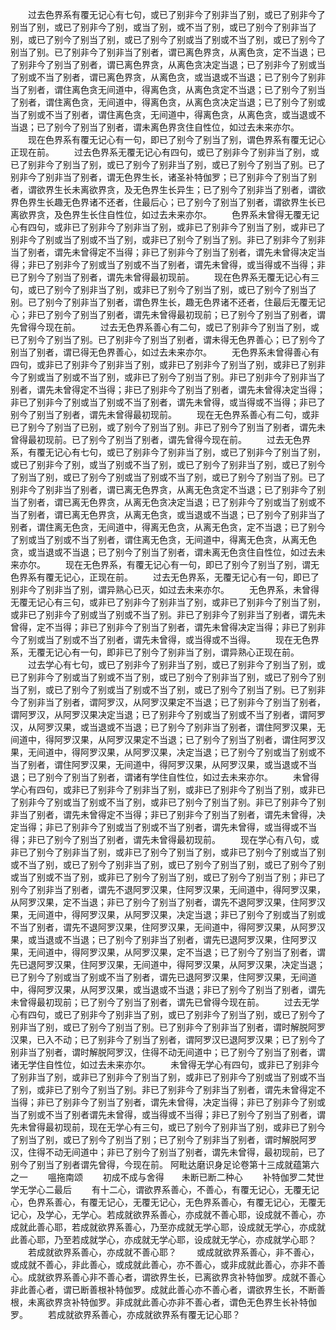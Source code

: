 <!-- { "loadSidebar": true } -->
　　过去色界系有覆无记心有七句，或已了别非今了别非当了别，或已了别非今了别当了别，或已了别非今了别，或当了别，或不当了别，或已了别今了别非当了别，或已了别今了别当了别，或已了别今了别或当了别或不当了别，或已了别今了别当了别。已了别非今了别非当了别者，谓已离色界贪，从离色贪，定不当退；已了别非今了别当了别者，谓已离色界贪，从离色贪决定当退；已了别非今了别或当了别或不当了别者，谓已离色界贪，从离色贪，或当退或不当退；已了别今了别非当了别者，谓住离色贪无间道中，得离色贪，从离色贪定不当退；已了别今了别当了别者，谓住离色贪，无间道中，得离色贪，从离色贪决定当退；已了别今了别或当了别或不当了别者，谓住离色贪，无间道中，得离色贪，从离色贪，或当退或不当退；已了别今了别当了别者，谓未离色界贪住自性位，如过去未来亦尔。
　　现在色界系有覆无记心有一句，即已了别今了别当了别，谓色界系有覆无记心正现在前。
　　过去色界系无覆无记心有四句，或已了别非今了别非当了别，或已了别非今了别当了别，或已了别今了别非当了别，或已了别今了别当了别。已了别非今了别非当了别者，谓无色界生长，诸圣补特伽罗；已了别非今了别当了别者，谓欲界生长未离欲界贪，及无色界生长异生；已了别今了别非当了别者，谓欲界色界生长趣无色界诸不还者，住最后心；已了别今了别当了别者，谓欲界生长已离欲界贪，及色界生长住自性位，如过去未来亦尔。
　　色界系未曾得无覆无记心有四句，或非已了别非今了别非当了别，或非已了别非今了别当了别，或非已了别非今了别或当了别或不当了别，或非已了别今了别当了别。非已了别非今了别非当了别者，谓先未曾得定不当得；非已了别非今了别当了别者，谓先未曾得决定当得；非已了别非今了别或当了别或不当了别者，谓先未曾得，或当得或不当得；非已了别今了别当了别者，谓先未曾得最初现前。
　　现在色界系无覆无记心有三句，或已了别今了别非当了别，或非已了别今了别当了别，或已了别今了别当了别。已了别今了别非当了别者，谓色界生长，趣无色界诸不还者，住最后无覆无记心；非已了别今了别当了别者，谓先未曾得最初现前；已了别今了别当了别者，谓先曾得今现在前。
　　过去无色界系善心有二句，或已了别非今了别当了别，或已了别今了别当了别。已了别非今了别当了别者，谓未得无色界善心；已了别今了别当了别者，谓已得无色界善心，如过去未来亦尔。
　　无色界系未曾得善心有四句，或非已了别非今了别非当了别，或非已了别非今了别当了别，或非已了别非今了别或当了别或不当了别，或非已了别今了别当了别。非已了别非今了别非当了别者，谓先未曾得定不当得；非已了别非今了别当了别者，谓先未曾得决定当得；非已了别非今了别或当了别或不当了别者，谓先未曾得，或当得或不当得；非已了别今了别当了别者，谓先未曾得最初现前。
　　现在无色界系善心有二句，或非已了别今了别当了已别，或了别今了别当了别。非已了别今了别当了别者，谓先未曾得最初现前。已了别今了别当了别者，谓先曾得今现在前。
　　过去无色界系，有覆无记心有七句，或已了别非今了别非当了别，或已了别非今了别当了别，或已了别非今了别，或当了别或不当了别，或已了别今了别非当了别，或已了别今了别当了别，或已了别今了别或当了别或不当了别，或已了别今了别当了别。已了别非今了别非当了别者，谓已离无色界贪，从离无色贪定不当退；已了别非今了别当了别者，谓已离无色界贪，从离无色贪决定当退；已了别非今了别或当了别或不当了别者，谓已离无色界贪，从离无色贪，或当退或不当退；已了别今了别非当了别者，谓住离无色贪，无间道中，得离无色贪，从离无色贪，定不当退；已了别今了别或当了别或不当了别者，谓住离无色贪，无间道中，得离无色贪，从离无色贪，或当退或不当退；已了别今了别当了别者，谓未离无色贪住自性位，如过去未来亦尔。
　　现在无色界系，有覆无记心有一句，即已了别今了别当了别，谓无色界系有覆无记心，正现在前。
　　过去无色界系，无覆无记心有一句，即已了别非今了别非当了别，谓异熟心已灭，如过去未来亦尔。
　　无色界系，未曾得无覆无记心有三句，或非已了别非今了别非当了别，或非已了别非今了别当了别，或非已了别非今了别或当了别或不当了别。非已了别非今了别非当了别者，谓先未曾得，定不当得；非已了别非今了别当了别者，谓先未曾得决定当得；非已了别非今了别或当了别或不当了别者，谓先未曾得，或当得或不当得。
　　现在无色界系，无覆无记心有一句，即非已了别今了别非当了别，谓异熟心正现在前。
　　过去学心有七句，或已了别非今了别非当了别，或已了别非今了别当了别，或已了别非今了别或当了别或不当了别，或已了别今了别非当了别，或已了别今了别当了别，或已了别今了别或当了别或不当了别，或已了别今了别当了别。已了别非今了别非当了别者，谓阿罗汉，从阿罗汉果定不当退；已了别非今了别当了别者，谓阿罗汉，从阿罗汉果决定当退；已了别非今了别或当了别或不当了别者，谓阿罗汉，从阿罗汉果，或当退或不当退；已了别今了别非当了别者，谓住阿罗汉果，无间道中，得阿罗汉果，从阿罗汉果定不当退；已了别今了别当了别者，谓住阿罗汉果，无间道中，得阿罗汉果，从阿罗汉果，决定当退；已了别今了别或当了别或不当了别者，谓住阿罗汉果，无间道中，得阿罗汉果，从阿罗汉果，或当退或不当退；已了别今了别当了别者，谓诸有学住自性位，如过去未来亦尔。
　　未曾得学心有四句，或非已了别非今了别非当了别，或非已了别非今了别当了别，或非已了别非今了别或当了别或不当了别，或非已了别今了别当了别。非已了别非今了别非当了别者，谓先未曾得定不当得；非已了别非今了别当了别者，谓先未曾得，决定当得；非已了别非今了别或当了别或不当了别者，谓先未曾得，或当得或不当得；非已了别今了别当了别者，谓先未曾得最初现前。
　　现在学心有八句，或非已了别今了别非当了别，或非已了别今了别当了别，或非已了别今了别或当了别或不当了别，或已了别今了别非当了别，或已了别今了别当了别，或已了别今了别或当了别或不当了别，或非已了别今了别当了别，或已了别今了别当了别；非已了别今了别非当了别者，谓先不退阿罗汉果，住阿罗汉果，无间道中，得阿罗汉果，从阿罗汉果，定不当退；非已了别今了别当了别者，谓先不退阿罗汉果，住阿罗汉果，无间道中，得阿罗汉果，从阿罗汉果，决定当退；非已了别今了别或当了别或不当了别者，谓先不退阿罗汉果，住阿罗汉果，无间道中，得阿罗汉果，从阿罗汉果，或当退或不当退；已了别今了别非当了别者，谓先已退阿罗汉果，住阿罗汉果，无间道中，得阿罗汉果，从阿罗汉果，定不当退；已了别今了别当了别者，谓先已退阿罗汉果，住阿罗汉果，无间道中，得阿罗汉果，从阿罗汉果，决定当退；已了别今了别或当了别或不当了别者，谓先已退阿罗汉果，住阿罗汉果，无间道中，得阿罗汉果，从阿罗汉果，或当退或不当退；非已了别今了别当了别者，谓先未曾得最初现前；已了别今了别当了别者，谓先已曾得今现在前。
　　过去无学心有四句，或已了别非今了别非当了别，或已了别非今了别当了别，或已了别今了别非当了别，或已了别今了别当了别。已了别非今了别非当了别者，谓时解脱阿罗汉果，已入不动；已了别非今了别当了别者，谓阿罗汉已退阿罗汉果；已了别今了别非当了别者，谓时解脱阿罗汉，住得不动无间道中；已了别今了别当了别者，谓诸无学住自性位，如过去未来亦尔。
　　未曾得无学心有四句，或非已了别非今了别非当了别，或非已了别非今了别当了别，或非已了别非今了别或当了别或不当了别，或非已了别今了别当了别。非已了别非今了别非当了别者，谓先未曾得定不当得；非已了别非今了别当了别者，谓先未曾得，决定当得；非已了别非今了别或当了别或不当了别者谓先未曾得，或当得或不当得；非已了别今了别当了别者，谓先未曾得最初现前，现在无学心有三句，或已了别今了别非当了别，或非已了别今了别当了别，或已了别今了别当了别；已了别今了别非当了别者，谓时解脱阿罗汉，住得不动无间道中；非已了别今了别当了别者，谓先未曾得，最初现前，已了别今了别当了别者谓先曾得，今现在前。
阿毗达磨识身足论卷第十三成就蕴第六之一
　　嗢拖南颂
　　初成不成与舍得　　未断已断二种心
　　补特伽罗二梵世　　学无学心二最后
　　有十二心，谓欲界系善心，不善心，有覆无记心，无覆无记心，色界系善心，有覆无记心，无覆无记心，无色界系善心，有覆无记心，无覆无记心，及学心，无学心。若成就欲界系善心，亦成就不善心耶，设成就不善心，亦成就此善心耶，若成就欲界系善心，乃至亦成就无学心耶，设成就无学心，亦成就此善心耶，乃至若成就学心，亦成就无学心耶，设成就无学心，亦成就学心耶？
　　若成就欲界系善心，亦成就不善心耶？
　　或成就欲界系善心，非不善心，或成就不善心，非此善心，或成就此善心，亦不善心，或非成就此善心，亦非不善心。成就欲界系善心非不善心者，谓欲界生长，已离欲界贪补特伽罗。成就不善心非此善心者，谓已断善根补特伽罗。成就此善心亦不善心者，谓欲界生长，不断善根，未离欲界贪补特伽罗。非成就此善心亦非不善心者，谓色无色界生长补特伽罗。
　　若成就欲界系善心，亦成就欲界系有覆无记心耶？
